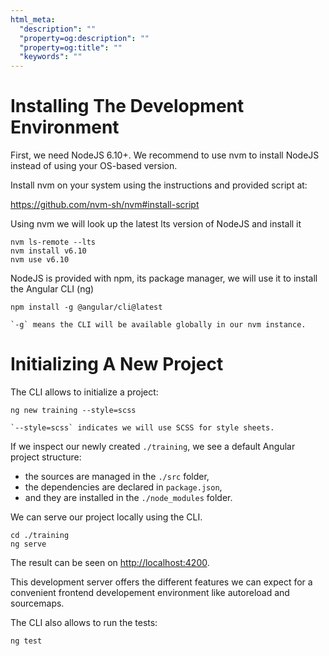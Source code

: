```yaml
---
html_meta:
  "description": ""
  "property=og:description": ""
  "property=og:title": ""
  "keywords": ""
---
```


# Installing The Development Environment

First, we need NodeJS 6.10+. We recommend to use nvm to install NodeJS instead of using your OS-based version.

Install nvm on your system using the instructions and provided script at:

<https://github.com/nvm-sh/nvm#install-script>

Using nvm we will look up the latest lts version of NodeJS and install it

```shell
nvm ls-remote --lts
nvm install v6.10
nvm use v6.10
```

NodeJS is provided with npm, its package manager, we will use it to install the Angular CLI (ng)

```shell
npm install -g @angular/cli@latest
```

```{note}
`-g` means the CLI will be available globally in our nvm instance.
```

# Initializing A New Project

The CLI allows to initialize a project:

```shell
ng new training --style=scss
```

```{note}
`--style=scss` indicates we will use SCSS for style sheets.
```

If we inspect our newly created `./training`, we see a default Angular project structure:

- the sources are managed in the `./src` folder,
- the dependencies are declared in `package.json`,
- and they are installed in the `./node_modules` folder.

We can serve our project locally using the CLI.

```shell
cd ./training
ng serve
```

The result can be seen on <http://localhost:4200>.

This development server offers the different features we can expect for a convenient frontend developement environment
like autoreload and sourcemaps.

The CLI also allows to run the tests:

```shell
ng test
```
